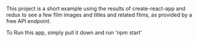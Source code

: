 This project is a short example using the results of create-react-app and redux to see a few film images and titles and related films, as provided by a free API endpoint.

To Run this app, simply pull it down and run 'npm start'